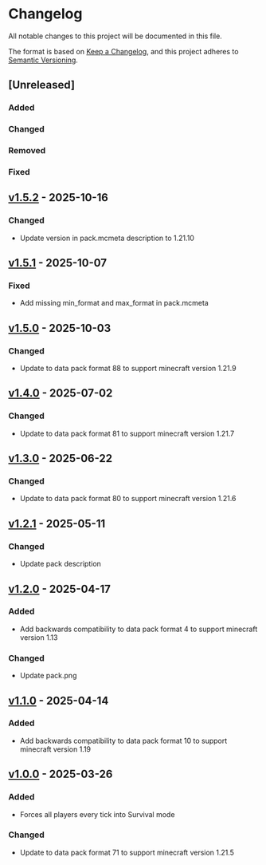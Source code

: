 # Changelog

All notable changes to this project will be documented in this file.

The format is based on [Keep a Changelog](https://keepachangelog.com/en/1.1.0/),
and this project adheres to [Semantic Versioning](https://semver.org/spec/v2.0.0.html).

## [Unreleased]

### Added

### Changed

### Removed

### Fixed

## [v1.5.2](https://github.com/Neluxx/force-survival-mode/releases/tag/v1.5.2) - 2025-10-16

### Changed
- Update version in pack.mcmeta description to 1.21.10

## [v1.5.1](https://github.com/Neluxx/force-survival-mode/releases/tag/v1.5.1) - 2025-10-07

### Fixed
- Add missing min_format and max_format in pack.mcmeta

## [v1.5.0](https://github.com/Neluxx/force-survival-mode/releases/tag/v1.5.0) - 2025-10-03

### Changed
- Update to data pack format 88 to support minecraft version 1.21.9

## [v1.4.0](https://github.com/Neluxx/force-survival-mode/releases/tag/v1.4.0) - 2025-07-02

### Changed
- Update to data pack format 81 to support minecraft version 1.21.7

## [v1.3.0](https://github.com/Neluxx/force-survival-mode/releases/tag/v1.3.0) - 2025-06-22

### Changed
- Update to data pack format 80 to support minecraft version 1.21.6

## [v1.2.1](https://github.com/Neluxx/force-survival-mode/releases/tag/v1.2.1) - 2025-05-11

### Changed
- Update pack description

## [v1.2.0](https://github.com/Neluxx/force-survival-mode/releases/tag/v1.2.0) - 2025-04-17

### Added
- Add backwards compatibility to data pack format 4 to support minecraft version 1.13

### Changed
- Update pack.png

## [v1.1.0](https://github.com/Neluxx/force-survival-mode/releases/tag/v1.1.0) - 2025-04-14

### Added
- Add backwards compatibility to data pack format 10 to support minecraft version 1.19

## [v1.0.0](https://github.com/Neluxx/force-survival-mode/releases/tag/v1.0.0) - 2025-03-26

### Added
- Forces all players every tick into Survival mode

### Changed
- Update to data pack format 71 to support minecraft version 1.21.5
